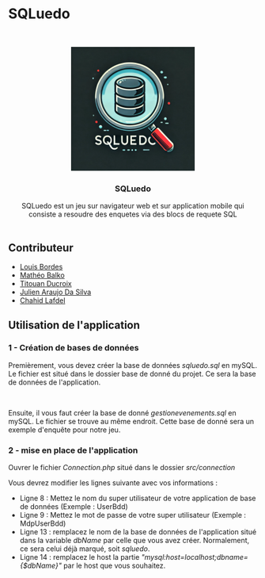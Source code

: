 # SQLuedo

<br/>
<p align="center">
  <a href="#">
    <img src="src/images/Logo.png" alt="Future Logo" width="250" height="250">
  </a>

  <h3 align="center">SQLuedo</h3>

  <p align="center">
    SQLuedo est un jeu sur navigateur web et sur application mobile qui consiste a resoudre des enquetes via des blocs de requete SQL
    <br/>
    <br/>
  </p>

## Contributeur

* [Louis Bordes](https://codefirst.iut.uca.fr/git/louis.bordes)
* [Mathéo Balko](https://codefirst.iut.uca.fr/git/matheo.balko) 
* [Titouan Ducroix](https://codefirst.iut.uca.fr/git/titouan.ducroix)  
* [Julien Araujo Da Silva](https://codefirst.iut.uca.fr/git/julien.araujo_da_silva )  
* [Chahid Lafdel](https://codefirst.iut.uca.fr/git/chahid.lafdel)  

## Utilisation de l'application

### 1 - Création de bases de données 

Premièrement, vous devez créer la base de données *sqluedo.sql* en mySQL. Le fichier est situé dans le dossier base de donné du projet. Ce sera la base de données de l'application.

<br>

Ensuite, il vous faut créer la base de donné *gestionevenements.sql* en mySQL. Le fichier se trouve au même endroit. Cette base de donné sera un exemple d'enquête pour notre jeu.

### 2 - mise en place de l'application

Ouvrer le fichier *Connection.php* situé dans le dossier *src/connection*

Vous devrez modifier les lignes suivante avec vos informations :

- Ligne 8 : Mettez le nom du super utilisateur de votre application de base de données (Exemple : UserBdd)
- Ligne 9 : Mettez le mot de passe de votre super utilisateur (Exemple : MdpUserBdd)
- Ligne 13 : remplacez le nom de la base de données de l'application situé dans la variable *dbName* par celle que vous avez créer. Normalement, ce sera celui déjà marqué, soit *sqluedo*.
- Ligne 14 : remplacez le host la partie *"mysql:host=localhost;dbname={$dbName}"* par le host que vous souhaitez. 
